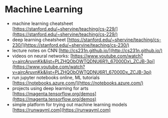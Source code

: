# Machine Learning

* machine learning cheatsheet  [https://stanford.edu/~shervine/teaching/cs-229/](https://stanford.edu/~shervine/teaching/cs-229/)
* deep learning cheatsheet [https://stanford.edu/~shervine/teaching/cs-230/](https://stanford.edu/~shervine/teaching/cs-230/)
* lecture notes on CNN [http://cs231n.github.io/](http://cs231n.github.io/)
* videos on neural networks: [https://www.youtube.com/watch?v=aircAruvnKk&list=PLZHQObOWTQDNU6R1\_67000Dx\_ZCJB-3pi](https://www.youtube.com/watch?v=aircAruvnKk&list=PLZHQObOWTQDNU6R1_67000Dx_ZCJB-3pi)
* run jupyter notebooks online, ML tutorials [https://notebooks.azure.com/](https://notebooks.azure.com/)
* projects using deep learning for arts [https://magenta.tensorflow.org/demos](https://magenta.tensorflow.org/demos)
* simple platform for trying out machine learning models [https://runwayml.com](https://runwayml.com)

